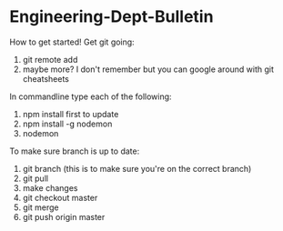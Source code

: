 # Engineering-Dept-Bulletin

How to get started!
Get git going:
1. git remote add <Insert URL here>
2. maybe more? I don't remember but you can google around with git cheatsheets

In commandline type each of the following:
1. npm install first to update
2. npm install -g nodemon
3. nodemon

To make sure branch is up to date:
1. git branch (this is to make sure you're on the correct branch)
2. git pull
3. make changes
4. git checkout master
5. git merge <your branch>
6. git push origin master 
